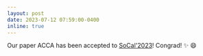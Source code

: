 ```yaml
---
layout: post
date: 2023-07-12 07:59:00-0400
inline: true
---
```


<!-- inline announcement with Markdown emoji: sparkles: :smile: -->
Our paper ACCA has been accepted to [SoCal'2023](https://www.ucr.edu/about-ucr)! Congrad! :sparkles: :smile:
